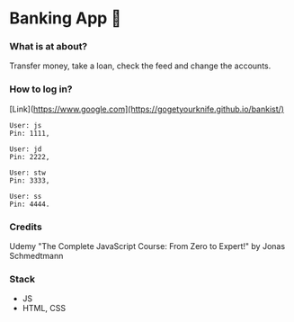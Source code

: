 # Banking App 💸

### What is at about?

Transfer money, take a loan, check the feed and change the accounts.

### How to log in?

[Link](https://www.google.com](https://gogetyourknife.github.io/bankist/)

```
User: js
Pin: 1111,

User: jd
Pin: 2222,

User: stw 
Pin: 3333,

User: ss 
Pin: 4444.
```

### Credits 

Udemy "The Complete JavaScript Course: From Zero to Expert!" by Jonas Schmedtmann

### Stack

- JS
- HTML, CSS 
